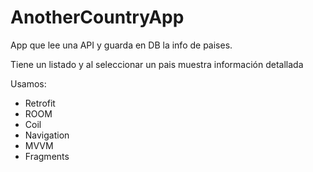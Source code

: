 # AnotherCountryApp
App que lee una API y guarda en DB la info de paises.

Tiene un listado y al seleccionar un pais muestra información detallada

Usamos:
* Retrofit
* ROOM
* Coil
* Navigation
* MVVM
* Fragments
